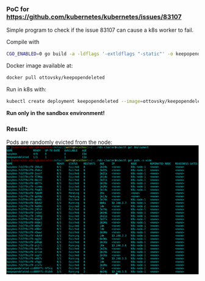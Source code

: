 ### PoC for https://github.com/kubernetes/kubernetes/issues/83107
Simple program to check if the issue 83107 can cause a k8s worker to fail.

Compile with 
```bash
CGO_ENABLED=0 go build -a -ldflags '-extldflags "-static"' -o keepopendeleted  main.go
```

Docker image available at:
```bash
docker pull ottovsky/keepopendeleted
```


Run in k8s with:
```bash
kubectl create deployment keepopendeleted --image=ottovsky/keepopendeleted
```

**Run only in the sandbox environment!**

### Result:
Pods are randomly evicted from the node: ![alt text](evicted.png)